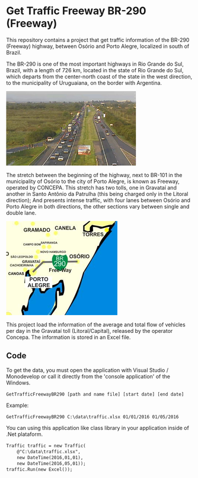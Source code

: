 # Get Traffic Freeway BR-290 (Freeway)
This repository contains a project that get traffic information of the BR-290 (Freeway) highway, between Osório and Porto Alegre, localized in south of Brazil.

The BR-290 is one of the most important highways in Rio Grande do Sul, Brazil, with a length of 726 km, located in the state of Rio Grande do Sul, which departs from the center-north coast of the state in the west direction, to the municipality of Uruguaiana, on the border with Argentina.

<img src="images/2015_km 107.jpg" style="width: 350px" />

The stretch between the beginning of the highway, next to BR-101 in the municipality of Osório to the city of Porto Alegre, is known as Freeway, operated by CONCEPA. This stretch has two tolls, one in Gravataí and another in Santo Antônio da Patrulha (this being charged only in the Litoral direction); And presents intense traffic, with four lanes between Osório and Porto Alegre in both directions, the other sections vary between single and double lane.

<img src="images/br290_mapa_foto.jpg" style="width: 300px" />

This project load the information of the average and total flow of vehicles per day in the Gravataí toll (Litoral/Capital), released by the operator Concepa. The information is stored in an Excel file.

## Code
To get the data, you must open the application with Visual Studio / Monodevelop or call it directly from the 'console application' of the Windows.

```
GetTrafficFreewayBR290 [path and name file] [start date] [end date]
```
Example:
```
GetTrafficFreewayBR290 C:\data\traffic.xlsx 01/01/2016 01/05/2016
```
You can using this application like class library in your application inside of .Net plataform.
```
Traffic traffic = new Traffic(
    @"C:\data\traffic.xlsx", 
    new DateTime(2016,01,01), 
    new DateTime(2016,05,01));
traffic.Run(new Excel());
```
